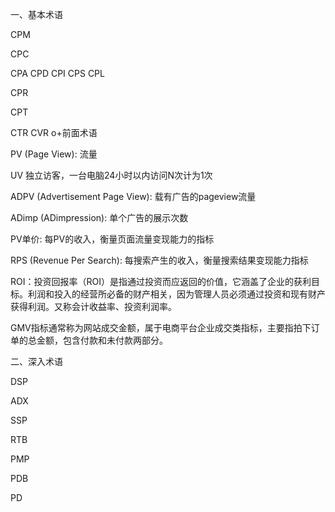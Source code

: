 一、基本术语

  CPM
  
  CPC
  
  CPA
  CPD
  CPI
  CPS
  CPL
  
  CPR
  
  CPT
  
  CTR
  CVR
  o+前面术语
  
PV (Page View): 流量

UV 独立访客，一台电脑24小时以内访问N次计为1次

ADPV (Advertisement Page View): 载有广告的pageview流量

ADimp (ADimpression): 单个广告的展示次数

PV单价: 每PV的收入，衡量页面流量变现能力的指标

RPS (Revenue Per Search): 每搜索产生的收入，衡量搜索结果变现能力指标

ROI：投资回报率（ROI）是指通过投资而应返回的价值，它涵盖了企业的获利目标。利润和投入的经营所必备的财产相关，因为管理人员必须通过投资和现有财产获得利润。又称会计收益率、投资利润率。

GMV指标通常称为网站成交金额，属于电商平台企业成交类指标，主要指拍下订单的总金额，包含付款和未付款两部分。
  
二、深入术语

DSP

ADX

SSP

RTB

PMP

PDB

PD
